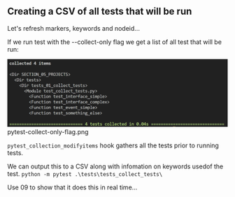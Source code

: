 ## Creating a CSV of all tests that will be run

Let's refresh markers, keywords and nodeid...

If we run test with the --collect-only flag we get a list of all test that will be run:

![--collect-only flag](./pytest-collect-only-flag.png "San Juan Mountains")
pytest-collect-only-flag.png 

`pytest_collection_modifyitems` hook gathers all the tests prior to running tests. 

We can output this to a CSV along with infomation on keywords usedof the test.
`python -m pytest .\tests\tests_collect_tests\`

Use 09 to show that it does this in real time...
